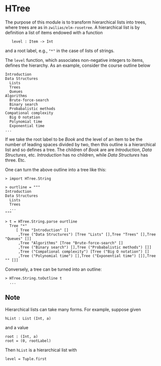 
# HTree

The purpose of this module is to transform hierarchical lists
into trees, where trees are as in `zwilias/elm-rosetree`.  A hierarchical
list is by definition a list of items
endowed with a function

```
   level : Item -> Int
```

and a root label, e.g., `"*"` in the case of lists 
of strings.

The `level` function, which associates non-negative
integers to items, defines the hierarchy. As an example,
consider the course outline below

```
Introduction
Data Structures
  Lists
  Trees
  Queues
Algorithms
  Brute-force-search
  Binary search
  Probabalistic methods
Compational complexity
  Big O notation
  Polynomial time 
  Exponential time
...
```

If we take the root label to be *Book* and the level of an
item to be the number of leading spaces divided by two, then this outline
is a hierarchical list and so defines a tree.  The children of *Book* are are *Introduction*, 
*Data Structures*, etc. *Introduction* has no children,
while *Data Structures* has three.  Etc.

One can turn the above outline into a tree like this:

```
> import HTree.String

> ourtline = """
Introduction
Data Structures
  Lists
  Trees
  ...
"""

> t = HTree.String.parse ourtline
  Tree "*" 
     [ Tree "Introduction" []
      ,Tree ("Data Structures") [Tree "Lists" [],Tree "Trees" [],Tree "Queues" []]
      ,Tree "Algorithms" [Tree "Brute-force-search" []
      ,Tree ("Binary search") [],Tree ("Probabalistic methods") []]
      ,Tree ("Compational complexity") [Tree ("Big O notation") []
      ,Tree ("Polynomial time") [],Tree ("Exponential time") []],Tree "" []]
```

Conversely, a tree can be turned into an outline:

```
> HTree.String.toOutline t 
  ...
```

## Note

Hierarchical lists can take many forms.  For example, suppose given 

```
hList : List (Int, a)

```

and a value 

```
root : (Int, a)
root = (0, rootLabel)
```

Then `hList` is a hierarchical list with 

```
level = Tuple.first
```




